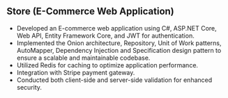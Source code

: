 ## Store (E-Commerce Web Application)
* Developed an E-commerce web application using C#, ASP.NET Core, Web API, Entity Framework Core, and JWT for authentication.
*	Implemented the Onion architecture, Repository, Unit of Work patterns, AutoMapper, Dependency Injection and Specification design pattern to ensure a scalable and maintainable codebase.
*	Utilized Redis for caching to optimize application performance.
*	Integration with Stripe payment gateway.
*	Conducted both client-side and server-side validation for enhanced security.
